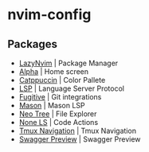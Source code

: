 # nvim-config

## Packages

- [LazyNvim](https://github.com/folke/lazy.nvim) | Package Manager
- [Alpha](https://github.com/goolord/alpha-nvim) | Home screen
- [Catppuccin](https://github.com/catppuccin/nvim) | Color Pallete
- [LSP](https://github.com/hrsh7th/cmp-nvim-lsp) | Language Server Protocol
- [Fugitive](https://github.com/tpope/vim-fugitive) | Git integrations
- [Mason](https://github.com/williamboman/mason.nvim) | Mason LSP
- [Neo Tree](https://github.com/nvim-neo-tree/neo-tree.nvim) | File Explorer
- [None LS](https://github.com/nvimtools/none-ls.nvim) | Code Actions
- [Tmux Navigation](https://github.com/alexghergh/nvim-tmux-navigation) | Tmux Navigation
- [Swagger Preview](https://github.com/vinnymeller/swagger-preview.nvim) | Swagger Preview
